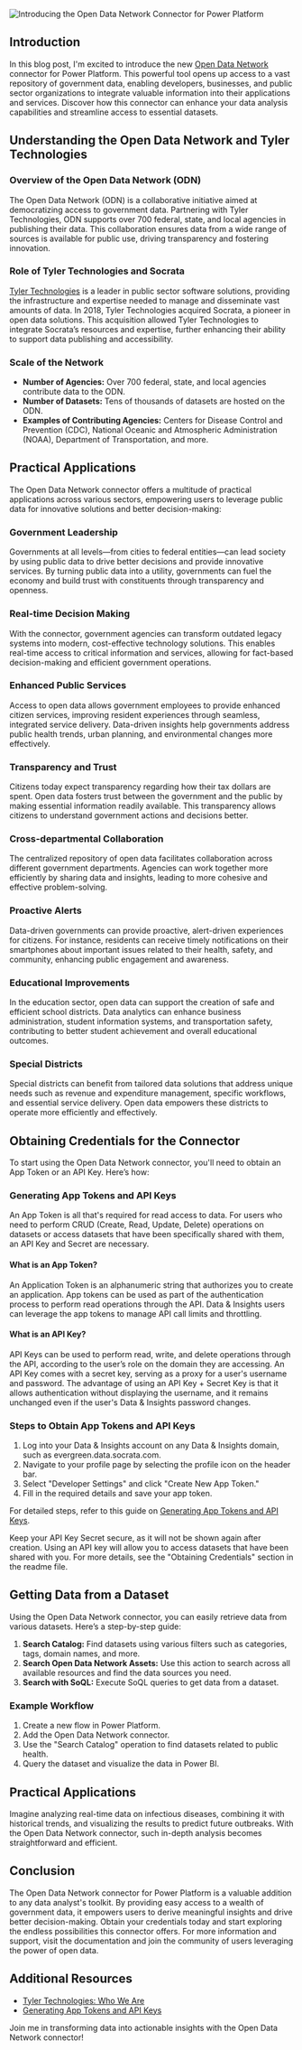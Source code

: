 ![Introducing the Open Data Network Connector for Power Platform](https://github.com/user-attachments/assets/52dfb7b0-a8ca-4dd7-acf8-8fa4c8e5ce11)

## Introduction
In this blog post, I'm excited to introduce the new [Open Data Network](https://www.opendatanetwork.com/) connector for Power Platform. This powerful tool opens up access to a vast repository of government data, enabling developers, businesses, and public sector organizations to integrate valuable information into their applications and services. Discover how this connector can enhance your data analysis capabilities and streamline access to essential datasets.

## Understanding the Open Data Network and Tyler Technologies
### Overview of the Open Data Network (ODN)
The Open Data Network (ODN) is a collaborative initiative aimed at democratizing access to government data. Partnering with Tyler Technologies, ODN supports over 700 federal, state, and local agencies in publishing their data. This collaboration ensures data from a wide range of sources is available for public use, driving transparency and fostering innovation.

### Role of Tyler Technologies and Socrata
[Tyler Technologies](https://www.tylertech.com/) is a leader in public sector software solutions, providing the infrastructure and expertise needed to manage and disseminate vast amounts of data. In 2018, Tyler Technologies acquired Socrata, a pioneer in open data solutions. This acquisition allowed Tyler Technologies to integrate Socrata’s resources and expertise, further enhancing their ability to support data publishing and accessibility.

### Scale of the Network
- **Number of Agencies:** Over 700 federal, state, and local agencies contribute data to the ODN.
- **Number of Datasets:** Tens of thousands of datasets are hosted on the ODN.
- **Examples of Contributing Agencies:** Centers for Disease Control and Prevention (CDC), National Oceanic and Atmospheric Administration (NOAA), Department of Transportation, and more.

## Practical Applications
The Open Data Network connector offers a multitude of practical applications across various sectors, empowering users to leverage public data for innovative solutions and better decision-making:

### Government Leadership
Governments at all levels—from cities to federal entities—can lead society by using public data to drive better decisions and provide innovative services. By turning public data into a utility, governments can fuel the economy and build trust with constituents through transparency and openness.

### Real-time Decision Making
With the connector, government agencies can transform outdated legacy systems into modern, cost-effective technology solutions. This enables real-time access to critical information and services, allowing for fact-based decision-making and efficient government operations.

### Enhanced Public Services
Access to open data allows government employees to provide enhanced citizen services, improving resident experiences through seamless, integrated service delivery. Data-driven insights help governments address public health trends, urban planning, and environmental changes more effectively.

### Transparency and Trust
Citizens today expect transparency regarding how their tax dollars are spent. Open data fosters trust between the government and the public by making essential information readily available. This transparency allows citizens to understand government actions and decisions better.

### Cross-departmental Collaboration
The centralized repository of open data facilitates collaboration across different government departments. Agencies can work together more efficiently by sharing data and insights, leading to more cohesive and effective problem-solving.

### Proactive Alerts
Data-driven governments can provide proactive, alert-driven experiences for citizens. For instance, residents can receive timely notifications on their smartphones about important issues related to their health, safety, and community, enhancing public engagement and awareness.

### Educational Improvements
In the education sector, open data can support the creation of safe and efficient school districts. Data analytics can enhance business administration, student information systems, and transportation safety, contributing to better student achievement and overall educational outcomes.

### Special Districts
Special districts can benefit from tailored data solutions that address unique needs such as revenue and expenditure management, specific workflows, and essential service delivery. Open data empowers these districts to operate more efficiently and effectively.

## Obtaining Credentials for the Connector
To start using the Open Data Network connector, you'll need to obtain an App Token or an API Key. Here’s how:

### Generating App Tokens and API Keys
An App Token is all that's required for read access to data. For users who need to perform CRUD (Create, Read, Update, Delete) operations on datasets or access datasets that have been specifically shared with them, an API Key and Secret are necessary.

#### What is an App Token?
An Application Token is an alphanumeric string that authorizes you to create an application. App tokens can be used as part of the authentication process to perform read operations through the API. Data & Insights users can leverage the app tokens to manage API call limits and throttling.

#### What is an API Key?
API Keys can be used to perform read, write, and delete operations through the API, according to the user’s role on the domain they are accessing. An API Key comes with a secret key, serving as a proxy for a user's username and password. The advantage of using an API Key + Secret Key is that it allows authentication without displaying the username, and it remains unchanged even if the user's Data & Insights password changes.

### Steps to Obtain App Tokens and API Keys
1. Log into your Data & Insights account on any Data & Insights domain, such as evergreen.data.socrata.com.
2. Navigate to your profile page by selecting the profile icon on the header bar.
3. Select "Developer Settings" and click "Create New App Token."
4. Fill in the required details and save your app token.

For detailed steps, refer to this guide on [Generating App Tokens and API Keys](https://support.socrata.com/hc/en-us/articles/210138558-Generating-App-Tokens-and-API-Keys#:~:text=Obtaining%20an%20App%20Tokens%20and,icon%20on%20the%20header%20bar).

Keep your API Key Secret secure, as it will not be shown again after creation. Using an API key will allow you to access datasets that have been shared with you. For more details, see the "Obtaining Credentials" section in the readme file.

## Getting Data from a Dataset
Using the Open Data Network connector, you can easily retrieve data from various datasets. Here’s a step-by-step guide:

1. **Search Catalog:** Find datasets using various filters such as categories, tags, domain names, and more.
2. **Search Open Data Network Assets:** Use this action to search across all available resources and find the data sources you need.
3. **Search with SoQL:** Execute SoQL queries to get data from a dataset.

### Example Workflow
1. Create a new flow in Power Platform.
2. Add the Open Data Network connector.
3. Use the "Search Catalog" operation to find datasets related to public health.
4. Query the dataset and visualize the data in Power BI.

## Practical Applications
Imagine analyzing real-time data on infectious diseases, combining it with historical trends, and visualizing the results to predict future outbreaks. With the Open Data Network connector, such in-depth analysis becomes straightforward and efficient.

## Conclusion
The Open Data Network connector for Power Platform is a valuable addition to any data analyst's toolkit. By providing easy access to a wealth of government data, it empowers users to derive meaningful insights and drive better decision-making. Obtain your credentials today and start exploring the endless possibilities this connector offers. For more information and support, visit the documentation and join the community of users leveraging the power of open data.

## Additional Resources
- [Tyler Technologies: Who We Are](https://www.youtube.com/watch?v=TkI0vcvF7Z8)
- [Generating App Tokens and API Keys](https://support.socrata.com/hc/en-us/articles/210138558-Generating-App-Tokens-and-API-Keys#:~:text=Obtaining%20an%20App%20Tokens%20and,icon%20on%20the%20header%20bar)

Join me in transforming data into actionable insights with the Open Data Network connector!
